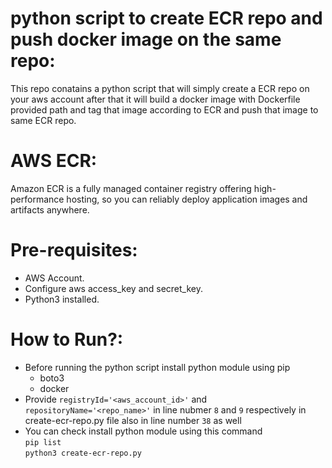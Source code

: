 # python script to create ECR repo and push docker image on the same repo:
 This repo conatains a python script that will simply create a ECR repo on your aws account 
 after that it will build a docker image with Dockerfile provided path and tag that image according to ECR and push that image to same ECR repo.
# AWS ECR:
  Amazon ECR is a fully managed container registry offering high-performance hosting, so you can reliably deploy application images and artifacts anywhere.
# Pre-requisites:
  - AWS Account.
  - Configure aws access_key and secret_key.
  - Python3 installed.

# How to Run?:
  * Before running the python script install python module using pip  
    - boto3
    - docker
  * Provide `registryId='<aws_account_id>'` and `repositoryName='<repo_name>'` in line nubmer `8`  and `9` respectively in create-ecr-repo.py file also in line number `38` as well
  * You can check install python module using this command   
                ` pip list `  
            ` python3 create-ecr-repo.py `